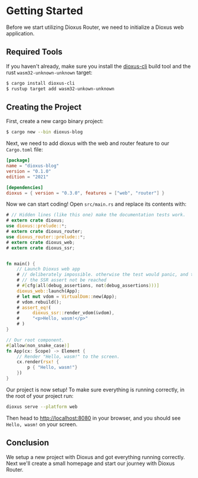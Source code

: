 # Getting Started
Before we start utilizing Dioxus Router, we need to initialize a Dioxus web application.

## Required Tools
If you haven't already, make sure you install the
[dioxus-cli](https://dioxuslabs.com/nightly/cli/) build tool and the rust
`wasm32-unknown-unknown` target:
```sh
$ cargo install dioxus-cli
$ rustup target add wasm32-unkown-unknown
```

## Creating the Project
First, create a new cargo binary project:
```sh
$ cargo new --bin dioxus-blog
```

Next, we need to add dioxus with the web and router feature to our `Cargo.toml`
file:
```toml
[package]
name = "dioxus-blog"
version = "0.1.0"
edition = "2021"

[dependencies]
dioxus = { version = "0.3.0", features = ["web", "router"] }
```

Now we can start coding! Open `src/main.rs` and replace its contents with:
```rust
# // Hidden lines (like this one) make the documentation tests work.
# extern crate dioxus;
use dioxus::prelude::*;
# extern crate dioxus_router;
use dioxus_router::prelude::*;
# extern crate dioxus_web;
# extern crate dioxus_ssr;


fn main() {
    // Launch Dioxus web app
    # // deliberately impossible. otherwise the test would panic, and the
    # // the SSR assert not be reached
    # #[cfg(all(debug_assertions, not(debug_assertions)))]
    dioxus_web::launch(App);
    # let mut vdom = VirtualDom::new(App);
    # vdom.rebuild();
    # assert_eq!(
    #     dioxus_ssr::render_vdom(&vdom),
    #     "<p>Hello, wasm!</p>"
    # )
}

// Our root component.
#[allow(non_snake_case)]
fn App(cx: Scope) -> Element {
    // Render "Hello, wasm!" to the screen.
    cx.render(rsx! {
        p { "Hello, wasm!"}
    })
}
```

Our project is now setup! To make sure everything is running correctly, in the
root of your project run:
```sh
dioxus serve --platform web
```
Then head to [http://localhost:8080](http://localhost:8080) in your browser, and
you should see ``Hello, wasm!`` on your screen.

## Conclusion
We setup a new project with Dioxus and got everything running correctly. Next
we'll create a small homepage and start our journey with Dioxus Router.
